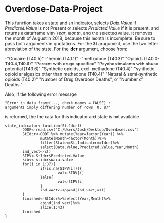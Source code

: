 # Overdose-Data-Project

This function takes a state and an indicator, selects *Data.Value* if *Predicted.Value* is not Present 
or selects *Predicted.Value* if it is present, and returns a dataframe with *Year*, *Month*, and the selected
value. It removes the month of August in 2018, because this month is incomplete. Be sure to pass both
arguments in quotations. For the **St** arugument, use the two letter abreviation of the state. For the
**idcr** argument, choose from: 

-"Cocaine (T40.5)"
-"heroin (T40.1)"
-"methadone (T40.3)"
"Opioids (T40.0-T40.4,T40.6)"
"Percent with drugs specified"
"Psychostimulants with abuse potential (T43.6)"
"Synthetic opioids, excl. methadone (T40.4)"
"synthetic opioid analgesics other than methadone (T40.4)"
"Natural & semi-synthetic opioids (T40.2)"
"Number of Drug Overdose Deaths", or "Number of Deaths." 

Also, if the following error message 

```
"Error in data.frame(..., check.names = FALSE) :
arguments imply differing number of rows: 0, 87"
```
is returned, the the data for this indicator and state is not available

```
state_indicator<-function(St,Idcr){
        ODDF<-read.csv("C:/Users/Josh/Desktop/Overdoses.csv")
        StIdcr<-ODDF %>% mutate(Year=factor(Year)) %>%
                mutate(Month=factor(Month))%>%
                filter(State==St,Indicator==Idcr)%>%
                select(Data.Value,Predicted.Value,Year,Month)
        ind_vect<-c()
        SIPV<-StIdcr$Predicted.Value
        SIDV<-StIdcr$Data.Value
        for(i in 1:87){
                if(is.na(SIPV[i])){
                        val<-SIDV[i]
                }else{
                        val<-SIPV[i]
                }
                ind_vect<-append(ind_vect,val)
        }
        finished<-StIdcr%>%select(Year,Month)%>%
                cbind(ind_vect)%>%
                slice(1:43)
        finished
}
```
